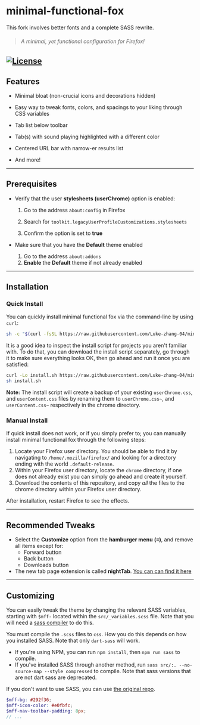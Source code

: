 # minimal-functional-fox

This fork involves better fonts and a complete SASS rewrite.

> ###### *A minimal, yet functional configuration for Firefox!*

[![License](http://img.shields.io/:license-mit-blue.svg)](https://github.com/Luke-zhang-04/minimal-functional-fox/blob/master/LICENSE)
------
## Features

- Minimal bloat (non-crucial icons and decorations hidden)

- Easy way to tweak fonts, colors, and spacings to your liking through CSS variables

- Tab list below toolbar

- Tab(s) with sound playing highlighted with a different color

- Centered URL bar with narrow-er results list

- And more!

------

## Prerequisites

* Verify that the user **stylesheets (userChrome)** option is enabled:
  1. Go to the address `about:config` in Firefox

  2. Search for `toolkit.legacyUserProfileCustomizations.stylesheets`

  3. Confirm the option is set to **true**



* Make sure that you have the **Default** theme enabled
  1. Go to the address `about:addons`
  2. **Enable** the **Default** theme if not already enabled


------

## Installation

### Quick Install

You can quickly install minimal functional fox via the command-line by using `curl`:

```bash
sh -c "$(curl -fsSL https://raw.githubusercontent.com/Luke-zhang-04/minimal-functional-fox/master/install.sh)"
```

It is a good idea to inspect the install script for projects you aren't familiar with. To do that, you can download the install script separately, go through it to make sure everything looks OK, then go ahead and run it once you are satisfied:

```bash
curl -Lo install.sh https://raw.githubusercontent.com/Luke-zhang-04/minimal-functional-fox/master/install.sh
sh install.sh
```

**Note:** The install script will create a backup of your existing `userChrome.css`, and `userContent.css` files by renaming them to `userChrome.css~`, and `userContent.css~` respectively in the chrome directory.

### Manual Install

If quick install does not work, or if you simply prefer to; you can manually install  minimal functional fox through the following steps:

1. Locate your Firefox user directory. You should be able to find it by navigating to `/home/.mozilla/firefox/` and looking for a directory ending with the world `.default-release`.
2. Within your Firefox user directory, locate the `chrome` directory, if one does not already exist you can simply go ahead and create it yourself.
3. Download the contents of this repository, and copy *all* the files to the chrome directory within your Firefox user directory.

After installation, restart Firefox to see the effects.

------


## Recommended Tweaks

* Select the **Customize** option from the **hamburger menu** **(≡)**, and remove all items except for:
    * Forward button
    * Back button
    * Downloads button
* The new tab page extension is called **nightTab**. [You can can find it here](https://addons.mozilla.org/en-US/firefox/addon/nighttab/)

------

## Customizing

You can easily tweak the theme by changing the relevant SASS variables, starting with `$mff-` located within the `src/_variables.scss` file. Note that you will need a [sass compiler](https://sass-lang.com/) to do this.

You must compile the `.scss` files to `css`. How you do this depends on how you installed SASS. Note that only `dart-sass` will work.

- If you're using NPM, you can run `npm install`, then `npm run sass` to compile.
- If you've installed SASS through another method, run `sass src/:. --no-source-map --style compressed` to compile. Note that sass versions that are not dart sass are deprecated.

If you don't want to use SASS, you can use [the original repo](https://github.com/Luke-zhang-04/minimal-functional-fox).

```scss
$mff-bg: #292f36;
$mff-icon-color: #e0fbfc;
$mff-nav-toolbar-padding: 8px;
// ...
```

